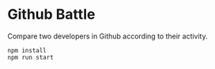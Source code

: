 # Github Battle

Compare two developers in Github according to their activity.

```
npm install
npm run start
```
